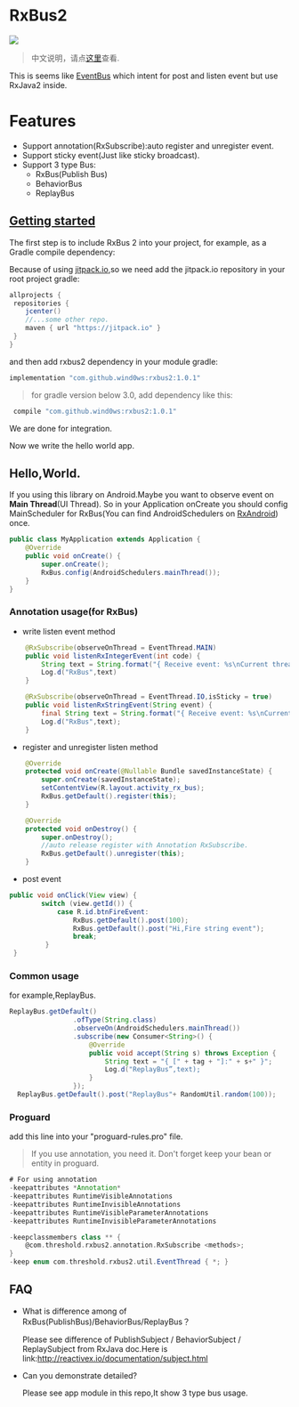 # RxBus2
[![](https://jitpack.io/v/wind0ws/rxbus2.svg)](https://jitpack.io/#wind0ws/rxbus2)

>中文说明，请点[这里](http://www.jianshu.com/p/7f4a709d2be5)查看.

This is seems like [EventBus](https://github.com/greenrobot/EventBus) which intent for post and listen event but use RxJava2 inside.

# Features

* Support annotation(RxSubscribe):auto register and unregister event.
* Support sticky event(Just like sticky broadcast).
* Support 3 type Bus:
	* RxBus(Publish Bus)
	* BehaviorBus
	* ReplayBus

## [Getting started](https://jitpack.io/#wind0ws/rxbus2)
The first step is to include RxBus 2 into your project, for example, as a Gradle compile dependency:

Because of using [jitpack.io](https://jitpack.io/),so we need add the jitpack.io repository in your root project gradle:

```groovy
allprojects {
 repositories {
    jcenter()
    //...some other repo.
    maven { url "https://jitpack.io" }
 }
}
```
and then add rxbus2 dependency in your module gradle:

```groovy
implementation "com.github.wind0ws:rxbus2:1.0.1"
```
> for gradle version below 3.0, add dependency like this:
>
```groovy
 compile "com.github.wind0ws:rxbus2:1.0.1"
```

We are done for integration.

Now we write the hello world app.

## Hello,World.
If you using this library on Android.Maybe you want to observe event on **Main Thread**(UI Thread).
So in your Application onCreate you should config MainScheduler for RxBus(You can find AndroidSchedulers on [RxAndroid](https://github.com/ReactiveX/RxAndroid)) once.

```java
public class MyApplication extends Application {
    @Override
    public void onCreate() {
        super.onCreate();
        RxBus.config(AndroidSchedulers.mainThread());
    }
}
```
### Annotation usage(for RxBus)
* write listen event method

```java
 	@RxSubscribe(observeOnThread = EventThread.MAIN)
    public void listenRxIntegerEvent(int code) {
        String text = String.format("{ Receive event: %s\nCurrent thread: %s }", code, Thread.currentThread());
        Log.d("RxBus",text)
    }
```
```java
    @RxSubscribe(observeOnThread = EventThread.IO,isSticky = true)
    public void listenRxStringEvent(String event) {
        final String text = String.format("{ Receive event: %s\nCurrent thread: %s }", event, Thread.currentThread());
        Log.d("RxBus",text);
    }
```

* register and unregister listen method

```java
	@Override
    protected void onCreate(@Nullable Bundle savedInstanceState) {
        super.onCreate(savedInstanceState);
        setContentView(R.layout.activity_rx_bus);
        RxBus.getDefault().register(this);
    }

    @Override
    protected void onDestroy() {
        super.onDestroy();
        //auto release register with Annotation RxSubscribe.
        RxBus.getDefault().unregister(this);
    }
```

* post event

```java
public void onClick(View view) {
        switch (view.getId()) {
            case R.id.btnFireEvent:
                RxBus.getDefault().post(100);
                RxBus.getDefault().post("Hi,Fire string event");
                break;
         }
 }

```
### Common usage

for example,ReplayBus.

```java
ReplayBus.getDefault()
                .ofType(String.class)
                .observeOn(AndroidSchedulers.mainThread())
                .subscribe(new Consumer<String>() {
                    @Override
                    public void accept(String s) throws Exception {
                        String text = "{ [" + tag + "]:" + s+" }";
                        Log.d("ReplayBus”,text);
                    }
                });
  ReplayBus.getDefault().post("ReplayBus"+ RandomUtil.random(100));
```

### Proguard
add this line into your "proguard-rules.pro" file.
>If you use annotation, you need it. Don't forget keep your bean or entity in proguard.

```groovy
# For using annotation
-keepattributes *Annotation*
-keepattributes RuntimeVisibleAnnotations
-keepattributes RuntimeInvisibleAnnotations
-keepattributes RuntimeVisibleParameterAnnotations
-keepattributes RuntimeInvisibleParameterAnnotations

-keepclassmembers class ** {
    @com.threshold.rxbus2.annotation.RxSubscribe <methods>;
}
-keep enum com.threshold.rxbus2.util.EventThread { *; }
```

## FAQ
* What is difference among of RxBus(PublishBus)/BehaviorBus/ReplayBus？

	Please see difference of PublishSubject / BehaviorSubject / ReplaySubject from RxJava doc.Here is link:<http://reactivex.io/documentation/subject.html>

* Can you demonstrate detailed?

	Please see app module in this repo,It show 3 type bus usage.